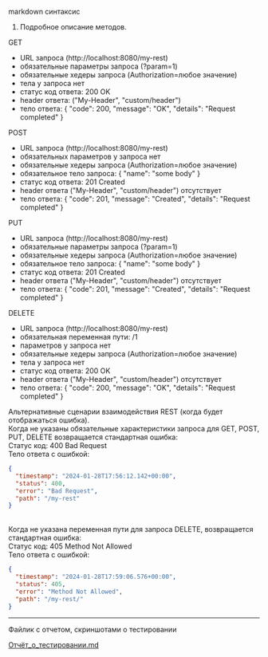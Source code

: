 markdown синтаксис

1. Подробное описание методов.

GET
- URL запроса (http://localhost:8080/my-rest)
- обязательные параметры запроса (?param=1)
- обязательные хедеры запроса (Authorization=любое значение)
- тела у запроса нет
- статус код ответа: 200 OK
- header ответа: ("My-Header", "custom/header")
- тело ответа:
  {
  "code": 200,
  "message": "OK",
  "details": "Request completed"
  }

POST
- URL запроса (http://localhost:8080/my-rest)
- обязательных параметров у запроса нет
- обязательные хедеры запроса (Authorization=любое значение)
- обязательное тело запроса:
  {
  "name": "some body"
  }
- статус код ответа: 201 Created
- header ответа ("My-Header", "custom/header") отсутствует
- тело ответа:
  {
  "code": 201,
  "message": "Created",
  "details": "Request completed"
  }

PUT
- URL запроса (http://localhost:8080/my-rest)
- обязательные параметры запроса (?param=1)
- обязательные хедеры запроса (Authorization=любое значение)
- обязательное тело запроса:
  {
  "name": "some body"
  }
- статус код ответа: 201 Created
- header ответа ("My-Header", "custom/header") отсутствует
- тело ответа:
  {
  "code": 201,
  "message": "Created",
  "details": "Request completed"
  }

DELETE
- URL запроса (http://localhost:8080/my-rest)
- обязательная переменная пути: /1
- параметров у запроса нет
- обязательные хедеры запроса (Authorization=любое значение)
- тела у запроса нет
- статус код ответа: 200 OK
- header ответа ("My-Header", "custom/header") отсутствует
- тело ответа:
  {
  "code": 200,
  "message": "OK",
  "details": "Request completed"
  }

Альтернативные сценарии взаимодействия REST (когда будет отображаться ошибка).
<br>
Когда не указаны обязательные характеристики запроса для GET, POST, PUT, DELETE возвращается стандартная ошибка:
<br>
Статус код: 400 Bad Request
<br>
Тело ответа с ошибкой:
<br>

```json
{
  "timestamp": "2024-01-28T17:56:12.142+00:00",
  "status": 400,
  "error": "Bad Request",
  "path": "/my-rest"
}
```
<br>
Когда не указана переменная пути для запроса DELETE, возвращается стандартная ошибка:
<br>
Статус код: 405 Method Not Allowed
<br>
Тело ответа с ошибкой:
<br>

```json
{
  "timestamp": "2024-01-28T17:59:06.576+00:00",
  "status": 405,
  "error": "Method Not Allowed",
  "path": "/my-rest/"
}
```

---

Файлик с отчетом, скриншотами о тестировании

[Отчёт_о_тестировании.md](https://github.com/Vadim-Charming-Concerts/HSE_Labs_Software_Architecture_/blob/LabWork4/%D0%9E%D1%82%D1%87%D0%B5%D1%82_%D0%BE_%D1%82%D0%B5%D1%81%D1%82%D0%B8%D1%80%D0%BE%D0%B2%D0%B0%D0%BD%D0%B8%D0%B8.md)
